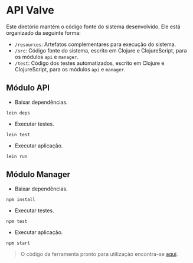 # API Valve

Este diretório mantém o código fonte do sistema desenvolvido. Ele está organizado da seguinte forma:

- `/resources`: Artefatos complementares para execução do sistema.
- `/src`: Código fonte do sistema, escrito em Clojure e ClojureScript, para os módulos `api` e `manager`.
- `/test`: Código dos testes automatizados, escrito em Clojure e ClojureScript, para os módulos `api` e `manager`.

## Módulo API

- Baixar dependências.

```
lein deps
```

- Executar testes.

```
lein test
```

- Executar aplicação.

```
lein run
```

## Módulo Manager

- Baixar dependências.

```
npm install
```

- Executar testes.

```
npm test
```

- Executar aplicação.

```
npm start
```

> O código da ferramenta pronto para utilização encontra-se [aqui](https://github.com/ICEI-PUC-Minas-PPLES-TI/plf-es-2022-1-tcci-5308100-dev-marlon-silva/tree/master/Codigo/System).

